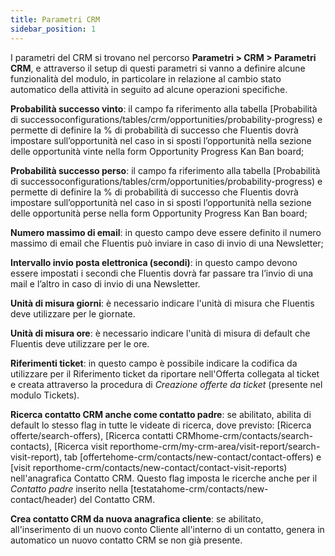 ```yaml
---
title: Parametri CRM
sidebar_position: 1
---
```


I parametri del CRM si trovano nel percorso **Parametri > CRM > Parametri CRM**, e attraverso il setup di questi parametri si vanno a definire alcune funzionalità del modulo, in particolare in relazione al cambio stato automatico della attività in seguito ad alcune operazioni specifiche.

**Probabilità successo vinto**: il campo fa riferimento alla tabella [Probabilità di successoconfigurations/tables/crm/opportunities/probability-progress) e permette di definire la % di probabilità di successo che Fluentis dovrà impostare sull’opportunità nel caso in si sposti l’opportunità nella sezione delle opportunità vinte nella form Opportunity Progress Kan Ban board;

**Probabilità successo perso**: il campo fa riferimento alla tabella [Probabilità di successoconfigurations/tables/crm/opportunities/probability-progress) e permette di definire la % di probabilità di successo che Fluentis dovrà impostare sull’opportunità nel caso in si sposti l’opportunità nella sezione delle opportunità perse nella form Opportunity Progress Kan Ban board;

**Numero massimo di email**: in questo campo deve essere definito il numero massimo di email che Fluentis può inviare in caso di invio di una Newsletter;

**Intervallo invio posta elettronica (secondi)**: in questo campo devono essere impostati i secondi che Fluentis dovrà far passare tra l’invio di una mail e l’altro in caso di invio di una Newsletter.     

**Unità di misura giorni**: è necessario indicare l'unità di misura che Fluentis deve utilizzare per le giornate.     

**Unità di misura ore**: è necessario indicare l'unità di misura di default che Fluentis deve utilizzare per le ore.     

**Riferimenti ticket**: in questo campo è possibile indicare la codifica da utilizzare per il Riferimento ticket da riportare nell'Offerta collegata al ticket e creata attraverso la procedura di *Creazione offerte da ticket* (presente nel modulo Tickets).

**Ricerca contatto CRM anche come contatto padre**: se abilitato, abilita di default lo stesso flag in tutte le videate di ricerca, dove previsto: [Ricerca offerte/search-offers), [Ricerca contatti CRMhome-crm/contacts/search-contacts), [Ricerca visit reporthome-crm/my-crm-area/visit-report/search-visit-report), tab [offertehome-crm/contacts/new-contact/contact-offers) e [visit reporthome-crm/contacts/new-contact/contact-visit-reports) nell'anagrafica Contatto CRM. Questo flag imposta le ricerche anche per il *Contatto padre* inserito nella [testatahome-crm/contacts/new-contact/header) del Contatto CRM.

**Crea contatto CRM da nuova anagrafica cliente**: se abilitato, all'inserimento di un nuovo conto Cliente all'interno di un contatto, genera in automatico un nuovo contatto CRM se non già presente. 
